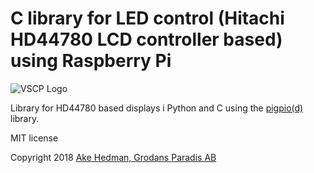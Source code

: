 # C library for LED control (Hitachi HD44780 LCD controller based) using Raspberry Pi 

![VSCP Logo](https://www.vscp.org/images/logo_200.png)

Library for HD44780 based displays i Python and C using the [pigpio(d)]() library.

MIT license

Copyright 2018 [Ake Hedman, Grodans Paradis AB](akhe@grodansparadis.com)
